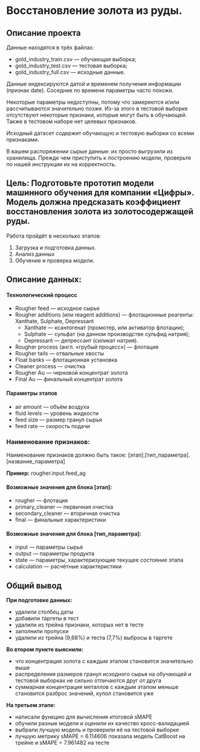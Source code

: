 # Восстановление золота из руды.
## Описание проекта
Данные находятся в трёх файлах:
- gold_industry_train.csv — обучающая выборка;
- gold_industry_test.csv — тестовая выборка;
- gold_industry_full.csv — исходные данные.

Данные индексируются датой и временем получения информации (признак date). Соседние по времени параметры часто похожи.   

Некоторые параметры недоступны, потому что замеряются и/или рассчитываются значительно позже. Из-за этого в тестовой выборке отсутствуют некоторые признаки, которые могут быть в обучающей. Также в тестовом наборе нет целевых признаков.    

Исходный датасет содержит обучающую и тестовую выборки со всеми признаками.   

В вашем распоряжении сырые данные: их просто выгрузили из хранилища. Прежде чем приступить к построению модели, проверьте по нашей инструкции их на корректность.
## Цель: Подготовьте прототип модели машинного обучения для компании «Цифры». Модель должна предсказать коэффициент восстановления золота из золотосодержащей руды.
     
   Работа пройдёт в несколько этапов:
 1. Загрузка и подготовка данных.
 2. Анализ данных
 3. Обучение и проверка модели.
## Описание данных:     

#### Технологический процесс

+ Rougher feed — исходное сырье
+ Rougher additions (или reagent additions) — флотационные реагенты: Xanthate, Sulphate, Depressant
    + Xanthate — ксантогенат (промотер, или активатор флотации);
    + Sulphate — сульфат (на данном производстве сульфид натрия);
    + Depressant — депрессант (силикат натрия).
+ Rougher process (англ. «грубый процесс») — флотация
+ Rougher tails — отвальные хвосты
+ Float banks — флотационная установка
+ Cleaner process — очистка
+ Rougher Au — черновой концентрат золота
+ Final Au — финальный концентрат золота

#### Параметры этапов
+ air amount — объём воздуха
+ fluid levels — уровень жидкости
+ feed size — размер гранул сырья
+ feed rate — скорость подачи

### Наименование признаков:  

Наименование признаков должно быть такое:
[этап].[тип_параметра].[название_параметра]   

**Пример:** rougher.input.feed_ag        

#### Возможные значения для блока [этап]:

+ rougher — флотация
+ primary_cleaner — первичная очистка
+ secondary_cleaner — вторичная очистка
+ final — финальные характеристики

#### Возможные значения для блока [тип_параметра]:

+ input — параметры сырья
+ output — параметры продукта
+ state — параметры, характеризующие текущее состояние этапа
+ calculation — расчётные характеристики

## Общий вывод    
**При подготовке данных:**  
+ удалили столбец даты  
+ добавили таргеты в тест    
+ удалили из трейна признаки, которых нет в тесте
+ заполнили пропуски   
+ удалили из трейна (9,68%) и теста (7,7%) выбросы в таргете   

**Во втором пункте выяснили:**  

+ что концентрация золота с каждым этапом становится значительно выше     
+ распределения размеров гранул исходного сырья на обучающей и тестовой выборках не сильно отличаются друг от друга
+ суммарная концентрация металлов с каждым этапом меньше становится разброс значений, купол становится уже

**На третьем этапе:**   

+ написали функцию для вычисления итоговой sMAPE   
+ обучили разные модели и оценили их качество кросс-валидацией      
+ выбрали лучшую модель и проверили её на тестовой выборке
+ лучшую метрику sMAPE = 6.114606 показала модель CatBoost на трейне и sMAPE = 7.961482 на тесте     
